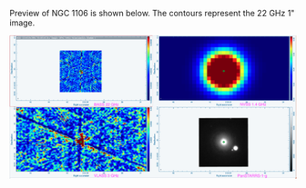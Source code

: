 Preview of NGC 1106 is shown below. The contours represent the 22 GHz 1" image. 

![NGC1106.png](NGC1106.png "NGC1106")

